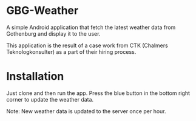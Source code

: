 # GBG-Weather
A simple Android application that fetch the latest weather data from Gothenburg and display it to the user.

This application is the result of a case work from CTK (Chalmers Teknologkonsulter) as a part of their hiring process. 


# Installation 
Just clone and then run the app. Press the blue button in the bottom right corner to update the weather data. 

Note: New weather data is updated to the server once per hour. 
